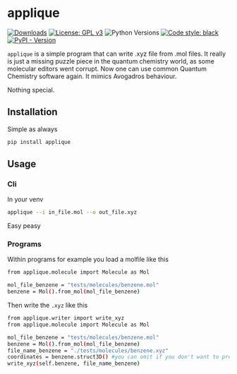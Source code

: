 # applique


[![Downloads](https://static.pepy.tech/personalized-badge/applique?period=total&units=international_system&left_color=orange&right_color=blue&left_text=Downloads)](https://pepy.tech/project/applique)
[![License: GPL v3](https://img.shields.io/badge/License-GPL_v3-blue.svg)](https://www.gnu.org/licenses/gpl-3.0)
![Python Versions](https://img.shields.io/badge/python-3.8%20%7C%203.9%20%7C%203.10%20%7C%203.11%20%7C-blue)
<a href="https://github.com/psf/black"><img alt="Code style: black" src="https://img.shields.io/badge/code%20style-black-000000.svg"></a>
[![PyPI - Version](https://img.shields.io/pypi/v/applique.svg)](https://pypi.org/project/applique)

`applique` is a simple program that can write .xyz file from .mol files. It really is just a missing puzzle piece in the quantum chemistry world, as some molecular editors went corrupt. Now one can use common Quantum Chemistry software again. It mimics Avogadros behaviour.

Nothing special.

## Installation

Simple as always 

```bash 
pip install applique
```

## Usage 

### Cli

In your venv 
```bash 
applique --i in_file.mol --o out_file.xyz
```
Easy peasy

### Programs 
Within programs for example you load a molfile like this 


```bash
from applique.molecule import Molecule as Mol

mol_file_benzene = "tests/molecules/benzene.mol"
benzene = Mol().from_mol(mol_file_benzene)
```
Then write the `.xyz` like this 

```bash
from applique.writer import write_xyz
from applique.molecule import Molecule as Mol

mol_file_benzene = "tests/molecules/benzene.mol"
benzene = Mol().from_mol(mol_file_benzene)
file_name_benzene = "./tests/molecules/benzene.xyz"
coordinates = benzene.struct3D() #you can omit if you don't want to preoptimize the structure.
write_xyz(self.benzene, file_name_benzene)
```